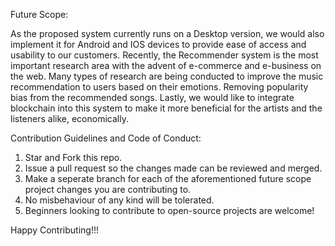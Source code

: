 Future Scope:

As the proposed system currently runs on a Desktop version, we would also implement it for Android and IOS devices to provide ease of access and usability to our customers. Recently, the Recommender system is the most important research area with the advent of e-commerce and e-business on the web. Many types of research are being conducted to improve the music recommendation to users based on their emotions. Removing popularity bias from the recommended songs. Lastly, we would like to integrate blockchain into this system to make it more beneficial for the artists and the listeners alike, economically.

Contribution Guidelines and Code of Conduct:
1. Star and Fork this repo.
2. Issue a pull request so the changes made can be reviewed and merged.
3. Make a seperate branch for each of the aforementioned future scope project changes you are contributing to.
4. No misbehaviour of any kind will be tolerated.
5. Beginners looking to contribute to open-source projects are welcome!

Happy Contributing!!!

